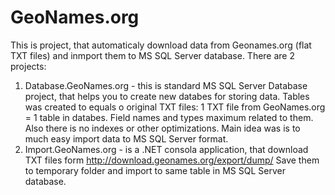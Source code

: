 # GeoNames.org
This is project, that automaticaly download data from Geonames.org (flat TXT files) and inmport them to MS SQL Server database. There are 2 projects:
1. Database.GeoNames.org - this is standard MS SQL Server Database project, that helps you to create new databes for storing data. Tables was created to equals o original TXT files: 1 TXT file from GeoNames.org = 1 table in databes. Field names and types maximum related to them. Also there is no indexes or other optimizations. Main idea was is to much easy import data to MS SQL Server format.
2. Import.GeoNames.org - is a .NET consola application, that download TXT files form http://download.geonames.org/export/dump/ Save them to temporary folder and import to same table in MS SQL Server database.